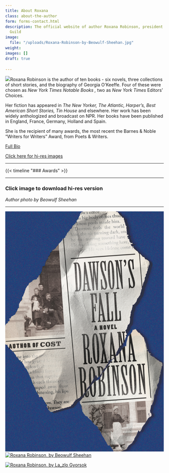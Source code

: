 ```yaml
---
title: About Roxana
class: about-the-author
form: forms-contact.html
description: The official website of author Roxana Robinson, president of the Authors
  Guild
image:
  file: "/uploads/Roxana-Robinson-by-Beowulf-Sheehan.jpg"
weight: 
images: []
draft: true

---
```

![](/uploads/Roxana-Robinson-by-Beowulf-Sheehan.jpg)Roxana Robinson is the author of ten books - six novels, three collections of short stories, and the biography of Georgia O’Keeffe. Four of these were chosen as _New York Times Notable Books ,_ two as _New York Times_ Editors’ Choices.

Her fiction has appeared in _The New Yorker, The Atlantic, Harper’s, Best American Short Stories, Tin House_ and elsewhere. Her work has been widely anthologized and broadcast on NPR. Her books have been published in England, France, Germany, Holland and Spain.

She is the recipient of many awards, the most recent the Barnes & Noble “Writers for Writers” Award, from Poets & Writers.

[Full Bio](/biography/)

[Click here for hi-res images](#click-image-to-download-hi-res-version)

***

{{< timeline "### Awards" >}}

***

### Click image to download hi-res version

_Author photo by Beowulf Sheehan_

***

<div class="images">

<a href="/uploads/cover-dawsons-fall-large.jpg"><img src="/uploads/9780374135218.jpg" title="Dawson's Fall Cover"></a>
<a href="/uploads/Roxana-Robinson-by-Beowulf-Sheehan-large.jpg"><img src="/uploads/Roxana-Robinson-by-Beowulf-Sheehan.jpg" title="Roxana Robinson, by Beowulf Sheehan"></a>

</div>

<a href="/uploads/roxana-by-lazlo-dscf9747_1-12x8-300-hi-res.jpg"><img src="/uploads/roxana-by-lazlo-dscf974_1-12x8-300-hi-res.jpg" title="Roxana Robinson, by La_zlo Gyorsok"></a>

</div>